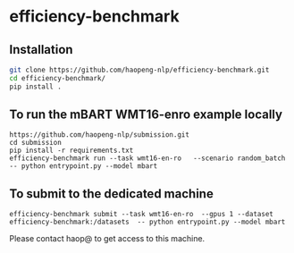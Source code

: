 # efficiency-benchmark


## Installation
``` bash
git clone https://github.com/haopeng-nlp/efficiency-benchmark.git
cd efficiency-benchmark/
pip install .
```

## To run the mBART WMT16-enro example locally
``` 
https://github.com/haopeng-nlp/submission.git
cd submission
pip install -r requirements.txt
efficiency-benchmark run --task wmt16-en-ro   --scenario random_batch  -- python entrypoint.py --model mbart
```

## To submit to the dedicated machine
```
efficiency-benchmark submit --task wmt16-en-ro  --gpus 1 --dataset efficiency-benchmark:/datasets  -- python entrypoint.py --model mbart
```

Please contact haop@ to get access to this machine.